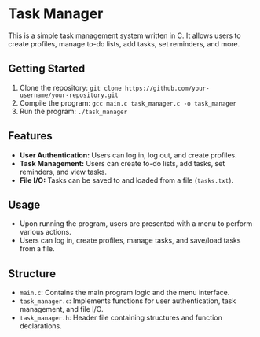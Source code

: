 # Task Manager

This is a simple task management system written in C. It allows users to create profiles, manage to-do lists, add tasks, set reminders, and more.

## Getting Started

1. Clone the repository: `git clone https://github.com/your-username/your-repository.git`
2. Compile the program: `gcc main.c task_manager.c -o task_manager`
3. Run the program: `./task_manager`

## Features

- **User Authentication:** Users can log in, log out, and create profiles.
- **Task Management:** Users can create to-do lists, add tasks, set reminders, and view tasks.
- **File I/O:** Tasks can be saved to and loaded from a file (`tasks.txt`).

## Usage

- Upon running the program, users are presented with a menu to perform various actions.
- Users can log in, create profiles, manage tasks, and save/load tasks from a file.

## Structure

- `main.c`: Contains the main program logic and the menu interface.
- `task_manager.c`: Implements functions for user authentication, task management, and file I/O.
- `task_manager.h`: Header file containing structures and function declarations.
